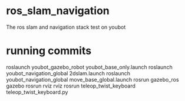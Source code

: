 # ros_slam_navigation
The ros slam and navigation stack test on youbot

# running commits
roslaunch youbot_gazebo_robot youbot_base_only.launch
roslaunch youbot_navigation_global 2dslam.launch
roslaunch youbot_navigation_global move_base_global.launch
rosrun gazebo_ros gazebo
rosrun rviz rviz
rosrun teleop_twist_keyboard teleop_twist_keyboard.py

